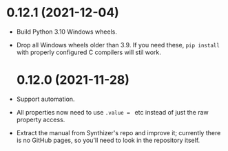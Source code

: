 # 0.12.1 (2021-12-04)

- Build Python 3.10 Windows wheels.
- Drop all Windows wheels older than 3.9.  If you need these, `pip install` with
  properly configured C compilers will stil work.

  # 0.12.0 (2021-11-28)

- Support automation.
- All properties now need to use `.value = ` etc instead of just the raw
  property access.
- Extract the manual from Synthizer's repo and improve it; currently there is no
  GitHub pages, so you'll need to look in the repository itself.
